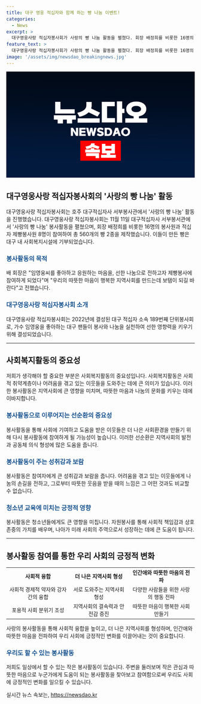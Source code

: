 ```yaml
---
title: 대구 영웅 적십자와 함께 하는 빵 나눔 이벤트!
categories:
  - News
excerpt: >
  대구영웅사랑 적십자봉사회가 사랑의 빵 나눔 활동을 펼쳤다. 회장 배정희를 비롯한 16명의 봉사원과 적십자 제빵봉사원 8명이 참여해 빵 2종 560개를 만들었고, 이를 지역 사회복지시설에 전달했다. 배 회장은 임영웅씨를 좋아하고 응원하는 마음을, 선한 나눔으로 전하고자 제빵봉사에 참여하게 되었다며 우리의 따뜻한 마음이 행복한 지역사회를 만드는데 보탬이 되길 바란다고 전했다. 대구영웅사랑 적십자봉사회는 대구적십자 소속 189번째 단위봉사회로, 가수 임영웅을 좋아하는 팬들이 봉사와 나눔으로 선한 영향력을 실천하고 있다.
feature_text: >
  대구영웅사랑 적십자봉사회가 사랑의 빵 나눔 활동을 펼쳤다. 회장 배정희를 비롯한 16명의 봉사원과 적십자 제빵봉사원 8명이 참여해 빵 2종 560개를 만들었고, 이를 지역 사회복지시설에 전달했다. 배 회장은 임영웅씨를 좋아하고 응원하는 마음을, 선한 나눔으로 전하고자 제빵봉사에 참여하게 되었다며 우리의 따뜻한 마음이 행복한 지역사회를 만드는데 보탬이 되길 바란다고 전했다. 대구영웅사랑 적십자봉사회는 대구적십자 소속 189번째 단위봉사회로, 가수 임영웅을 좋아하는 팬들이 봉사와 나눔으로 선한 영향력을 실천하고 있다.
image: '/assets/img/newsdao_breakingnews.jpg'
---
```


<p><img src="/assets/img/newsdao_breakingnews.jpg" alt="koreaapp 속보" /></p>

<h2 data-ke-size="size26">대구영웅사랑 적십자봉사회의 '사랑의 빵 나눔' 활동</h2>

<p data-ke-size="size16">대구영웅사랑 적십자봉사회는 호주 대구적십자사 서부봉사관에서 '사랑의 빵 나눔' 활동을 진행했습니다. 대구영웅사랑 적십자봉사회는 11월 11일 대구적십자사 서부봉서관에서 '사랑의 빵 나눔' 봉사활동을 펼쳤으며, 회장 배정희를 비롯한 16명의 봉사원과 적십자 제빵봉사원 8명이 참여하여 총 560개의 빵 2종을 제작했습니다. 이들이 만든 빵은 대구 내 사회복지시설에 기부되었습니다.</p>

<h3><b><span style="color: #1a5490;">봉사활동의 목적</span></b></h3>

<p data-ke-size="size16">배 회장은 "임영웅씨를 좋아하고 응원하는 마음을, 선한 나눔으로 전하고자 제빵봉사에 참여하게 되었다"며 "우리의 따뜻한 마음이 행복한 지역사회를 만드는데 보탬이 되길 바란다"고 전했습니다.</p>

<h3><b><span style="color: #1a5490;">대구영웅사랑 적십자봉사회 소개</span></b></h3>

<p data-ke-size="size16">대구영웅사랑 적십자봉사회는 2022년에 결성된 대구 적십자 소속 189번째 단위봉사회로, 가수 임영웅을 좋아하는 대구 팬들이 봉사와 나눔을 실천하여 선한 영향력을 키우기 위해 결성되었습니다.</p>

<hr data-ke-size="size16">

<h2 data-ke-size="size26">사회복지활동의 중요성</h2>

<p data-ke-size="size16">저희가 생각해야 할 중요한 부분은 사회복지활동의 중요성입니다. 사회복지활동은 사회적 취약계층이나 어려움을 겪고 있는 이웃들을 도와주는 데에 큰 의미가 있습니다. 이러한 봉사활동은 지역사회에 큰 영향을 미치며, 따뜻한 마음과 나눔의 문화를 키우는 데에 이바지합니다.</p>

<h3><b><span style="color: #1a5490;">봉사활동으로 이루어지는 선순환의 중요성</span></b></h3>

<p data-ke-size="size16">봉사활동을 통해 사회에 기여하고 도움을 받은 이웃들은 더 나은 사회환경을 만들기 위해 다시 봉사활동에 참여하게 될 가능성이 높습니다. 이러한 선순환은 지역사회의 발전과 공동체 의식 형성에 많은 도움을 줍니다.</p>

<h3><b><span style="color: #1a5490;">봉사활동이 주는 성취감과 보람</span></b></h3>

<p data-ke-size="size16">봉사활동은 참여자에게 큰 성취감과 보람을 줍니다. 어려움을 겪고 있는 이웃들에게 나눔의 손길을 전하고, 그로부터 따뜻한 웃음을 받을 때의 느낌은 그 어떤 것과도 비교할 수 없습니다.</p>

<h3><b><span style="color: #1a5490;">청소년 교육에 미치는 긍정적 영향</span></b></h3>

<p data-ke-size="size16">봉사활동은 청소년들에게도 큰 영향을 미칩니다. 자원봉사를 통해 사회적 책임감과 상호존중의 가치를 배우며, 나아가 미래 사회의 주역으로서 성장하는 데에 큰 도움이 됩니다.</p>

<hr data-ke-size="size16">

<h2 data-ke-size="size26">봉사활동 참여를 통한 우리 사회의 긍정적 변화</h2>

<table>
<tbody>
<tr>
<td style="text-align: center; height: 17px;"><b>사회적 융합</b></td>
<td style="text-align: center; height: 17px;"><b>더 나은 지역사회 형성</b></td>
<td style="text-align: center; height: 17px;"><b>인간애와 따뜻한 마음의 전파</b></td>
</tr>
<tr>
<td style="text-align: center; height: 17px;">사회적 경제적 약자와 강자 간의 융합</td>
<td style="text-align: center; height: 17px;">서로 도와주는 지역사회 형성</td>
<td style="text-align: center; height: 17px;">다양한 사람들을 위한 사랑의 행동 전파</td>
</tr>
<tr>
<td style="text-align: center; height: 17px;">포용적 사회 분위기 조성</td>
<td style="text-align: center; height: 17px;">지역사회의 결속력과 안전감 증진</td>
<td style="text-align: center; height: 17px;">따뜻한 마음이 행복한 사회 만들기</td>
</tr>
</tbody>
</table>

<p data-ke-size="size16">사랑의 봉사활동을 통해 사회적 융합을 높이고, 더 나은 지역사회를 형성하며, 인간애와 따뜻한 마음을 전파하여 우리 사회에 긍정적인 변화를 이끌어내는 것이 중요합니다.</p>

<h3><b><span style="color: #1a5490;">우리도 할 수 있는 봉사활동</span></b></h3>

<p data-ke-size="size16">저희도 일상에서 할 수 있는 작은 봉사활동이 있습니다. 주변을 둘러보며 작은 관심과 따뜻한 마음으로 누군가에게 도움이 되는 봉사활동을 찾아보고 참여함으로써 우리도 사회에 긍정적인 변화를 일으킬 수 있습니다.</p>
실시간 뉴스 속보는, <a href="https://newsdao.kr" rel="dofollow">https://newsdao.kr</a>


